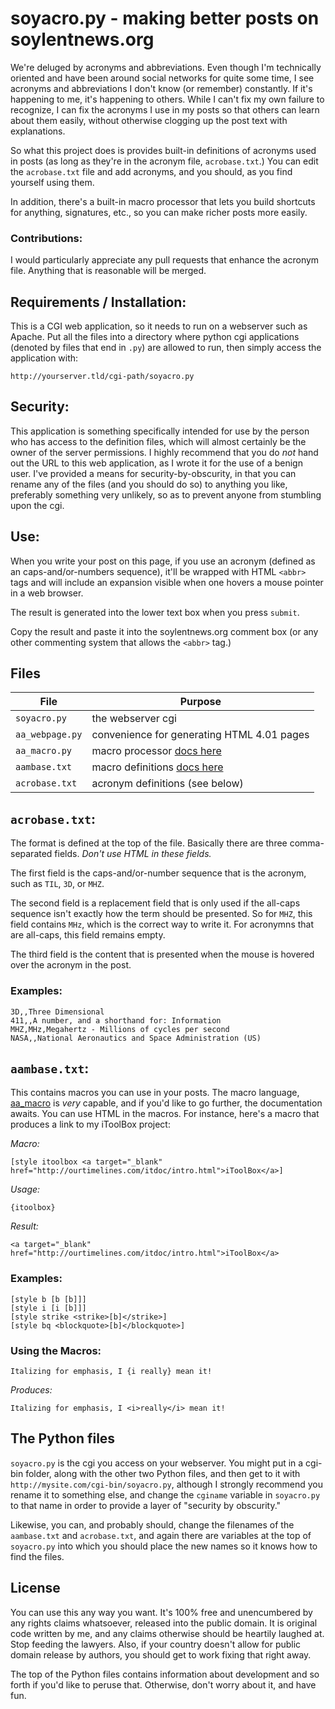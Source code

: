 # soyacro.py - making better posts on soylentnews.org

We're deluged by acronyms and abbreviations. Even though I'm technically
oriented and have been around social networks for quite some time, I see
acronyms and abbreviations I don't know \(or remember\) constantly. If
it's happening to me, it's happening to others. While I can't fix my own
failure to recognize, I can fix the acronyms I use in my posts so that
others can learn about them easily, without otherwise clogging up the
post text with explanations.

So what this project does is provides built-in definitions of acronyms
used in posts \(as long as they're in the acronym file, `acrobase.txt`.\)
You can edit the `acrobase.txt` file and add acronyms, and you should, as
you find yourself using them.

In addition, there's a built-in macro processor that lets you build
shortcuts for anything, signatures, etc., so you can make richer posts
more easily.

### Contributions:

I would particularly appreciate any pull requests that enhance the
acronym file. Anything that is reasonable will be merged.

## Requirements / Installation:

This is a CGI web application, so it needs to run on a webserver such as
Apache. Put all the files into a directory where python cgi applications
\(denoted by files that end in `.py`\) are allowed to run, then
simply access the application with:

`http://yourserver.tld/cgi-path/soyacro.py`

## Security:

This application is something specifically intended for use by the person
who has access to the definition files, which will almost certainly be
the owner of the server permissions. I highly recommend that you do _not_
hand out the URL to this web application, as I wrote it for the use of a
benign user. I've provided a means for security-by-obscurity, in that you
can rename any of the files \(and you should do so\) to anything you
like, preferably something very unlikely, so as to prevent anyone from
stumbling upon the cgi.

## Use:

When you write your post on this page, if you use an acronym (defined as
an caps-and/or-numbers sequence), it'll be wrapped with HTML `<abbr>`
tags and will include an expansion visible when one hovers a mouse
pointer in a web browser.

The result is generated into the lower text box when you press `submit`.

Copy the result and paste it into the soylentnews.org comment box \(or
any other commenting system that allows the `<abbr>` tag.\)

## Files

File | Purpose
---- | -------
`soyacro.py` | the webserver cgi
`aa_webpage.py` | convenience for generating HTML 4.01 pages
`aa_macro.py` | macro processor [docs here](http://ourtimelines.com/aamacrodoc/general.html)
`aambase.txt` | macro definitions [docs here](http://ourtimelines.com/aamacrodoc/general.html)
`acrobase.txt` | acronym definitions \(see below\)

## `acrobase.txt`:

The format is defined at the top of the file. Basically there are three
comma-separated fields. *Don't use HTML in these fields.*

The first field is the caps-and/or-number sequence that is the acronym,
such as `TIL`, `3D`, or `MHZ`.

The second field is a replacement field that is only used if the all-caps
sequence isn't exactly how the term should be presented. So for `MHZ`,
this field contains `MHz`, which is the correct way to write it. For
acronymns that are all-caps, this field remains empty.

The third field is the content that is presented when the mouse is
hovered over the acronym in the post.

### Examples:

```
3D,,Three Dimensional
411,,A number, and a shorthand for: Information
MHZ,MHz,Megahertz - Millions of cycles per second
NASA,,National Aeronautics and Space Administration (US)
```

## `aambase.txt`:

This contains macros you can use in your posts. The macro language,
[aa_macro](http://ourtimelines.com/aamacrodoc/general.html) is _very_
capable, and if you'd like to go further, the documentation awaits. You
can use HTML in the macros. For instance, here's a macro that produces a
link to my iToolBox project:

_Macro:_

```
[style itoolbox <a target="_blank" href="http://ourtimelines.com/itdoc/intro.html">iToolBox</a>]
```

_Usage:_

```
{itoolbox}
```

_Result:_

```
<a target="_blank" href="http://ourtimelines.com/itdoc/intro.html">iToolBox</a>
```

### Examples:

```
[style b [b [b]]]
[style i [i [b]]]
[style strike <strike>[b]</strike>]
[style bq <blockquote>[b]</blockquote>]
```

### Using the Macros:

```
Italizing for emphasis, I {i really} mean it!
```

_Produces:_

```
Italizing for emphasis, I <i>really</i> mean it!
```

## The Python files

`soyacro.py` is the cgi you access on your webserver. You might put in a
cgi-bin folder, along with the other two Python files, and then get to it
with `http://mysite.com/cgi-bin/soyacro.py`, although I strongly
recommend you rename it to something else, and change the `cginame`
variable in `soyacro.py` to that name in order to provide a layer of
"security by obscurity."

Likewise, you can, and probably should, change the filenames of the
`aambase.txt` and `acrobase.txt`, and again there are variables at the
top of `soyacro.py` into which you should place the new names so it knows
how to find the files.

## License

You can use this any way you want. It's 100% free and unencumbered by any
rights claims whatsoever, released into the public domain. It is original
code written by me, and any claims otherwise should be heartily laughed
at. Stop feeding the lawyers. Also, if your country doesn't allow for
public domain release by authors, you should get to work fixing that
right away.

The top of the Python files contains information about development and so
forth if you'd like to peruse that. Otherwise, don't worry about it, and
have fun.
